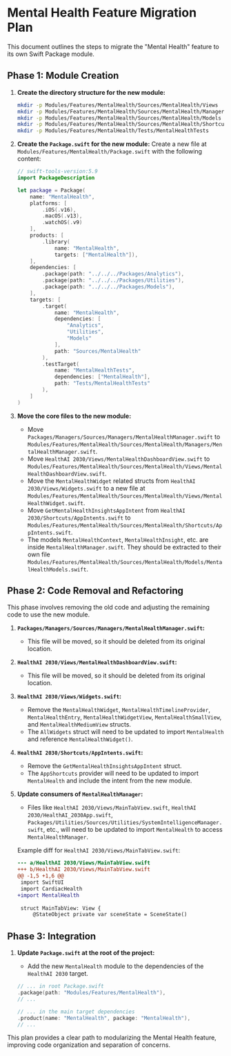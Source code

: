 # Mental Health Feature Migration Plan

This document outlines the steps to migrate the "Mental Health" feature to its own Swift Package module.

## Phase 1: Module Creation

1.  **Create the directory structure for the new module:**
    ```bash
    mkdir -p Modules/Features/MentalHealth/Sources/MentalHealth/Views
    mkdir -p Modules/Features/MentalHealth/Sources/MentalHealth/Managers
    mkdir -p Modules/Features/MentalHealth/Sources/MentalHealth/Models
    mkdir -p Modules/Features/MentalHealth/Sources/MentalHealth/Shortcuts
    mkdir -p Modules/Features/MentalHealth/Tests/MentalHealthTests
    ```

2.  **Create the `Package.swift` for the new module:**
    Create a new file at `Modules/Features/MentalHealth/Package.swift` with the following content:

    ```swift
    // swift-tools-version:5.9
    import PackageDescription

    let package = Package(
        name: "MentalHealth",
        platforms: [
            .iOS(.v16),
            .macOS(.v13),
            .watchOS(.v9)
        ],
        products: [
            .library(
                name: "MentalHealth",
                targets: ["MentalHealth"]),
        ],
        dependencies: [
            .package(path: "../../../Packages/Analytics"),
            .package(path: "../../../Packages/Utilities"),
            .package(path: "../../../Packages/Models"),
        ],
        targets: [
            .target(
                name: "MentalHealth",
                dependencies: [
                    "Analytics",
                    "Utilities",
                    "Models"
                ],
                path: "Sources/MentalHealth"
            ),
            .testTarget(
                name: "MentalHealthTests",
                dependencies: ["MentalHealth"],
                path: "Tests/MentalHealthTests"
            ),
        ]
    )
    ```

3.  **Move the core files to the new module:**
    -   Move `Packages/Managers/Sources/Managers/MentalHealthManager.swift` to `Modules/Features/MentalHealth/Sources/MentalHealth/Managers/MentalHealthManager.swift`.
    -   Move `HealthAI 2030/Views/MentalHealthDashboardView.swift` to `Modules/Features/MentalHealth/Sources/MentalHealth/Views/MentalHealthDashboardView.swift`.
    -   Move the `MentalHealthWidget` related structs from `HealthAI 2030/Views/Widgets.swift` to a new file at `Modules/Features/MentalHealth/Sources/MentalHealth/Views/MentalHealthWidget.swift`.
    -   Move `GetMentalHealthInsightsAppIntent` from `HealthAI 2030/Shortcuts/AppIntents.swift` to `Modules/Features/MentalHealth/Sources/MentalHealth/Shortcuts/AppIntents.swift`.
    -   The models `MentalHealthContext`, `MentalHealthInsight`, etc. are inside `MentalHealthManager.swift`. They should be extracted to their own file `Modules/Features/MentalHealth/Sources/MentalHealth/Models/MentalHealthModels.swift`.

## Phase 2: Code Removal and Refactoring

This phase involves removing the old code and adjusting the remaining code to use the new module.

1.  **`Packages/Managers/Sources/Managers/MentalHealthManager.swift`:**
    -   This file will be moved, so it should be deleted from its original location.

2.  **`HealthAI 2030/Views/MentalHealthDashboardView.swift`:**
    -   This file will be moved, so it should be deleted from its original location.

3.  **`HealthAI 2030/Views/Widgets.swift`:**
    -   Remove the `MentalHealthWidget`, `MentalHealthTimelineProvider`, `MentalHealthEntry`, `MentalHealthWidgetView`, `MentalHealthSmallView`, and `MentalHealthMediumView` structs.
    -   The `AllWidgets` struct will need to be updated to import `MentalHealth` and reference `MentalHealthWidget()`.

4.  **`HealthAI 2030/Shortcuts/AppIntents.swift`:**
    -   Remove the `GetMentalHealthInsightsAppIntent` struct.
    -   The `AppShortcuts` provider will need to be updated to import `MentalHealth` and include the intent from the new module.

5.  **Update consumers of `MentalHealthManager`:**
    -   Files like `HealthAI 2030/Views/MainTabView.swift`, `HealthAI 2030/HealthAI_2030App.swift`, `Packages/Utilities/Sources/Utilities/SystemIntelligenceManager.swift`, etc., will need to be updated to import `MentalHealth` to access `MentalHealthManager`.

    Example diff for `HealthAI 2030/Views/MainTabView.swift`:
    ```diff
    --- a/HealthAI 2030/Views/MainTabView.swift
    +++ b/HealthAI 2030/Views/MainTabView.swift
    @@ -1,5 +1,6 @@
     import SwiftUI
     import CardiacHealth
    +import MentalHealth
     
     struct MainTabView: View {
         @StateObject private var sceneState = SceneState()
    ```

## Phase 3: Integration

1.  **Update `Package.swift` at the root of the project:**
    -   Add the new `MentalHealth` module to the dependencies of the `HealthAI 2030` target.

    ```swift
    // ... in root Package.swift
    .package(path: "Modules/Features/MentalHealth"),
    // ...
    
    // ... in the main target dependencies
    .product(name: "MentalHealth", package: "MentalHealth"),
    // ...
    ```

This plan provides a clear path to modularizing the Mental Health feature, improving code organization and separation of concerns.